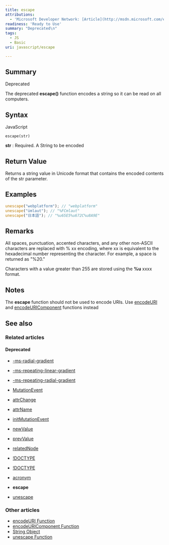 ```yaml
---
title: escape
attributions:
  - 'Microsoft Developer Network: [Article](http://msdn.microsoft.com/en-us/library/ie/9yzah1fh(v=vs.94).aspx)'
readiness: 'Ready to Use'
summary: "Deprecated\n"
tags:
  - JS
  - Basic
uri: javascript/escape

---
```

## Summary

Deprecated

The deprecated **escape()** function encodes a string so it can be read on all computers.

## Syntax

<span class="language">JavaScript</span>

    escape(str)

**str**
:   Required. A String to be encoded

## Return Value

Returns a string value in Unicode format that contains the encoded contents of the str parameter.

## Examples

``` js
unescape("webplatform"); // "webplatform"
unescape("ümlaut"); // "%FCmlaut"
unescape("日本語"); // "%u65E5%u672C%u8A9E"
```

## Remarks

All spaces, punctuation, accented characters, and any other non-ASCII characters are replaced with % xx encoding, where xx is equivalent to the hexadecimal number representing the character. For example, a space is returned as "%20."

Characters with a value greater than 255 are stored using the **%u** xxxx format.

## Notes

The **escape** function should not be used to encode URIs. Use [encodeURI](/javascript/encodeURI) and [encodeURIComponent](/javascript/encodeURIComponent) functions instead

## See also

### Related articles

#### Deprecated

-   [-ms-radial-gradient](/css/properties/-ms-radial-gradient)

-   [-ms-repeating-linear-gradient](/css/properties/-ms-repeating-linear-gradient)

-   [-ms-repeating-radial-gradient](/css/properties/-ms-repeating-radial-gradient)

-   [MutationEvent](/dom/MutationEvent)

-   [attrChange](/dom/MutationEvent/attrChange)

-   [attrName](/dom/MutationEvent/attrName)

-   [initMutationEvent](/dom/MutationEvent/initMutationEvent)

-   [newValue](/dom/MutationEvent/newValue)

-   [prevValue](/dom/MutationEvent/prevValue)

-   [relatedNode](/dom/MutationEvent/relatedNode)

-   [!DOCTYPE](/html/elements/!DOCTYPE)

-   [!DOCTYPE](/html/elements/!DOCTYPE/ja)

-   [acronym](/html/elements/acronym)

-   **escape**

-   [unescape](/javascript/unescape)

### Other articles

-   [encodeURI Function](/javascript/encodeURI)
-   [encodeURIComponent Function](/javascript/encodeURIComponent)
-   [String Object](/javascript/String)
-   [unescape Function](/javascript/unescape)

